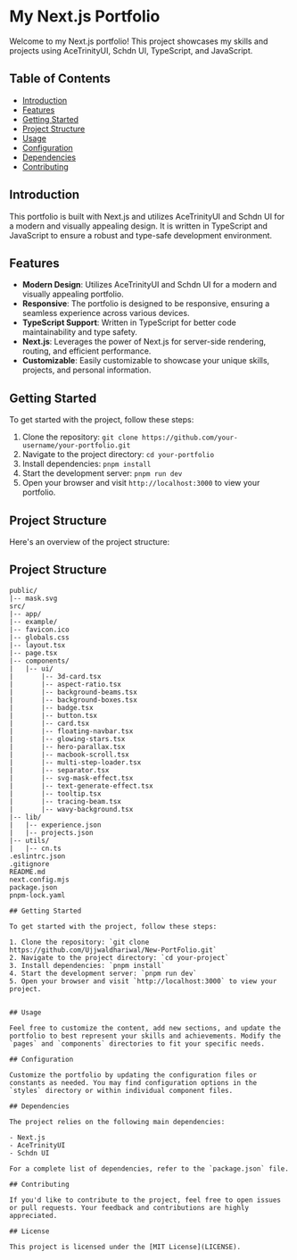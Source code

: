 # My Next.js Portfolio

Welcome to my Next.js portfolio! This project showcases my skills and projects using AceTrinityUI, Schdn UI, TypeScript, and JavaScript.

## Table of Contents

- [Introduction](#introduction)
- [Features](#features)
- [Getting Started](#getting-started)
- [Project Structure](#project-structure)
- [Usage](#usage)
- [Configuration](#configuration)
- [Dependencies](#dependencies)
- [Contributing](#contributing)


## Introduction

This portfolio is built with Next.js and utilizes AceTrinityUI and Schdn UI for a modern and visually appealing design. It is written in TypeScript and JavaScript to ensure a robust and type-safe development environment.

## Features

- **Modern Design**: Utilizes AceTrinityUI and Schdn UI for a modern and visually appealing portfolio.
- **Responsive**: The portfolio is designed to be responsive, ensuring a seamless experience across various devices.
- **TypeScript Support**: Written in TypeScript for better code maintainability and type safety.
- **Next.js**: Leverages the power of Next.js for server-side rendering, routing, and efficient performance.
- **Customizable**: Easily customizable to showcase your unique skills, projects, and personal information.

## Getting Started

To get started with the project, follow these steps:

1. Clone the repository: `git clone https://github.com/your-username/your-portfolio.git`
2. Navigate to the project directory: `cd your-portfolio`
3. Install dependencies: `pnpm install`
4. Start the development server: `pnpm run dev`
5. Open your browser and visit `http://localhost:3000` to view your portfolio.

## Project Structure


Here's an overview of the project structure:

## Project Structure

```plaintext
public/
|-- mask.svg
src/
|-- app/
|-- example/
|-- favicon.ico
|-- globals.css
|-- layout.tsx
|-- page.tsx
|-- components/
|   |-- ui/
|       |-- 3d-card.tsx
|       |-- aspect-ratio.tsx
|       |-- background-beams.tsx
|       |-- background-boxes.tsx
|       |-- badge.tsx
|       |-- button.tsx
|       |-- card.tsx
|       |-- floating-navbar.tsx
|       |-- glowing-stars.tsx
|       |-- hero-parallax.tsx
|       |-- macbook-scroll.tsx
|       |-- multi-step-loader.tsx
|       |-- separator.tsx
|       |-- svg-mask-effect.tsx
|       |-- text-generate-effect.tsx
|       |-- tooltip.tsx
|       |-- tracing-beam.tsx
|       |-- wavy-background.tsx
|-- lib/
|   |-- experience.json
|   |-- projects.json
|-- utils/
|   |-- cn.ts
.eslintrc.json
.gitignore
README.md
next.config.mjs
package.json
pnpm-lock.yaml 

## Getting Started

To get started with the project, follow these steps:

1. Clone the repository: `git clone https://github.com/Ujjwaldhariwal/New-PortFolio.git`
2. Navigate to the project directory: `cd your-project`
3. Install dependencies: `pnpm install`
4. Start the development server: `pnpm run dev`
5. Open your browser and visit `http://localhost:3000` to view your project.


## Usage

Feel free to customize the content, add new sections, and update the portfolio to best represent your skills and achievements. Modify the `pages` and `components` directories to fit your specific needs.

## Configuration

Customize the portfolio by updating the configuration files or constants as needed. You may find configuration options in the `styles` directory or within individual component files.

## Dependencies

The project relies on the following main dependencies:

- Next.js
- AceTrinityUI
- Schdn UI

For a complete list of dependencies, refer to the `package.json` file.

## Contributing

If you'd like to contribute to the project, feel free to open issues or pull requests. Your feedback and contributions are highly appreciated.

## License

This project is licensed under the [MIT License](LICENSE).





